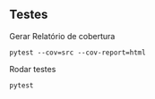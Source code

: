 ## Testes

Gerar Relatório de cobertura
```
pytest --cov=src --cov-report=html  
```

Rodar testes
```
pytest
```
